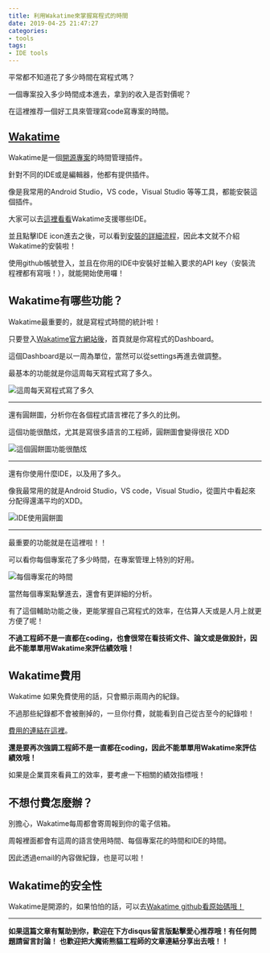 ```yaml
---
title: 利用Wakatime來掌握寫程式的時間
date: 2019-04-25 21:47:27
categories:
- tools
tags:
- IDE tools
---
```


平常都不知道花了多少時間在寫程式嗎？

一個專案投入多少時間成本進去，拿到的收入是否對價呢？

在這裡推荐一個好工具來管理寫code寫專案的時間。

<!-- more -->
## [Wakatime](https://wakatime.com/?utm_source=magic-panda-engineer&utm_medium=blog&utm_campaign=magic-panda-engineer)

Wakatime是一個[開源專案](https://github.com/wakatime)的時間管理插件。

針對不同的IDE或是編輯器，他都有提供插件。

像是我常用的Android Studio，VS code，Visual Studio 等等工具，都能安裝這個插件。

大家可以去[這裡看看](https://wakatime.com/plugins?utm_source=magic-panda-engineer)Wakatime支援哪些IDE。

並且點擊IDE icon進去之後，可以看到[安裝的詳細流程](https://wakatime.com/plugins?utm_source=magic-panda-engineer)，因此本文就不介紹Wakatime的安裝啦！

使用github帳號登入，並且在你用的IDE中安裝好並輸入要求的API key（安裝流程裡都有寫哦！），就能開始使用囉！


## Wakatime有哪些功能？

Wakatime最重要的，就是寫程式時間的統計啦！

只要登入[Wakatime官方網站後](https://wakatime.com/?utm_source=magic-panda-engineer)，首頁就是你寫程式的Dashboard。

這個Dashboard是以一周為單位，當然可以從settings再進去做調整。

最基本的功能就是你這周每天寫程式寫了多久。

![這周每天寫程式寫了多久](https://s3-ap-northeast-1.amazonaws.com/magic-panda-engineer/blog-img/20190425-wakatime-chart1.png)

---

還有圓餅圖，分析你在各個程式語言裡花了多久的比例。

這個功能很酷炫，尤其是寫很多語言的工程師，圓餅圖會變得很花 XDD

![這個圓餅圖功能很酷炫](https://s3-ap-northeast-1.amazonaws.com/magic-panda-engineer/blog-img/20190425-wakatime-chart3.png)


---

還有你使用什麼IDE，以及用了多久。

像我最常用的就是Android Studio，VS code，Visual Studio，從圖片中看起來分配得還滿平均的XDD。

![IDE使用圓餅圖](https://s3-ap-northeast-1.amazonaws.com/magic-panda-engineer/blog-img/20190425-wakatime-chart4.png)


---

最重要的功能就是在這裡啦！！

可以看你每個專案花了多少時間，在專案管理上特別的好用。

![每個專案花的時間](https://s3-ap-northeast-1.amazonaws.com/magic-panda-engineer/blog-img/20190425-wakatime-chart5.png)

當然每個專案點擊進去，還會有更詳細的分析。

有了這個輔助功能之後，更能掌握自己寫程式的效率，在估算人天或是人月上就更方便了呢！

**不過工程師不是一直都在coding，也會很常在看技術文件、論文或是做設計，因此不能單單用Wakatime來評估績效哦！**


## Wakatime費用

Wakatime 如果免費使用的話，只會顯示兩周內的紀錄。

不過那些紀錄都不會被刪掉的，一旦你付費，就能看到自己從古至今的紀錄啦！

[費用的連結在這裡](https://wakatime.com/pricing?utm_source=magic-panda-engineer)。

**還是要再次強調工程師不是一直都在coding，因此不能單單用Wakatime來評估績效哦！**

如果是企業買來看員工的效率，要考慮一下相關的績效指標哦！



## 不想付費怎麼辦？

別擔心，Wakatime每周都會寄周報到你的電子信箱。

周報裡面都會有這周的語言使用時間、每個專案花的時間和IDE的時間。

因此透過email的內容做紀錄，也是可以啦！

## Wakatime的安全性

Wakatime是開源的，如果怕怕的話，可以去[Wakatime github看原始碼哦！](https://github.com/wakatime)


---

**如果這篇文章有幫助到你，歡迎在下方disqus留言版點擊愛心推荐哦！有任何問題請留言討論！**
**也歡迎把大魔術熊貓工程師的文章連結分享出去哦！！**